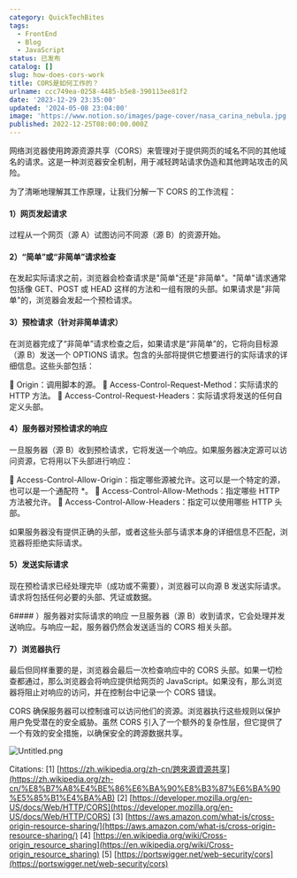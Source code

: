 ```yaml
---
category: QuickTechBites
tags:
  - FrontEnd
  - Blog
  - JavaScript
status: 已发布
catalog: []
slug: how-does-cors-work
title: CORS是如何工作的？
urlname: ccc749ea-0258-4485-b5e8-390113ee81f2
date: '2023-12-29 23:35:00'
updated: '2024-05-08 23:04:00'
image: 'https://www.notion.so/images/page-cover/nasa_carina_nebula.jpg'
published: 2022-12-25T08:00:00.000Z
---
```


网络浏览器使用跨源资源共享（CORS）来管理对于提供网页的域名不同的其他域名的请求。这是一种浏览器安全机制，用于减轻跨站请求伪造和其他跨站攻击的风险。


为了清晰地理解其工作原理，让我们分解一下 CORS 的工作流程：


#### 1）网页发起请求
过程从一个网页（源 A）试图访问不同源（源 B）的资源开始。


#### 2）“简单”或“非简单”请求检查
在发起实际请求之前，浏览器会检查请求是"简单"还是"非简单"。"简单"请求通常包括像 GET、POST 或 HEAD 这样的方法和一组有限的头部。如果请求是"非简单"的，浏览器会发起一个预检请求。


#### 3）预检请求（针对非简单请求）
在浏览器完成了“非简单”请求检查之后，如果请求是“非简单”的，它将向目标源（源 B）发送一个 OPTIONS 请求。包含的头部将提供它想要进行的实际请求的详细信息。这些头部包括：


🔸 Origin：调用脚本的源。
🔸 Access-Control-Request-Method：实际请求的 HTTP 方法。
🔸 Access-Control-Request-Headers：实际请求将发送的任何自定义头部。


#### 4）服务器对预检请求的响应
一旦服务器（源 B）收到预检请求，它将发送一个响应。如果服务器决定源可以访问资源，它将用以下头部进行响应：


🔹 Access-Control-Allow-Origin：指定哪些源被允许。这可以是一个特定的源，也可以是一个通配符 *。
🔹 Access-Control-Allow-Methods：指定哪些 HTTP 方法被允许。
🔹 Access-Control-Allow-Headers：指定可以使用哪些 HTTP 头部。


如果服务器没有提供正确的头部，或者这些头部与请求本身的详细信息不匹配，浏览器将拒绝实际请求。


#### 5）发送实际请求
现在预检请求已经处理完毕（成功或不需要），浏览器可以向源 B 发送实际请求。请求将包括任何必要的头部、凭证或数据。


6#### ）服务器对实际请求的响应
一旦服务器（源 B）收到请求，它会处理并发送响应。与响应一起，服务器仍然会发送适当的 CORS 相关头部。


#### 7）浏览器执行
最后但同样重要的是，浏览器会最后一次检查响应中的 CORS 头部。如果一切检查都通过，那么浏览器会将响应提供给网页的 JavaScript。如果没有，那么浏览器将阻止对响应的访问，并在控制台中记录一个 CORS 错误。


CORS 确保服务器可以控制谁可以访问他们的资源。浏览器执行这些规则以保护用户免受潜在的安全威胁。虽然 CORS 引入了一个额外的复杂性层，但它提供了一个有效的安全措施，以确保安全的跨源数据共享。


![Untitled.png](https://prod-files-secure.s3.us-west-2.amazonaws.com/5d24fe63-e567-4804-86f9-9fdc62e13082/b3deb140-f22b-4520-bcee-759301567801/Untitled.png?X-Amz-Algorithm=AWS4-HMAC-SHA256&X-Amz-Content-Sha256=UNSIGNED-PAYLOAD&X-Amz-Credential=ASIAZI2LB466X6HYQVLM%2F20250304%2Fus-west-2%2Fs3%2Faws4_request&X-Amz-Date=20250304T053858Z&X-Amz-Expires=3600&X-Amz-Security-Token=IQoJb3JpZ2luX2VjEK7%2F%2F%2F%2F%2F%2F%2F%2F%2F%2FwEaCXVzLXdlc3QtMiJGMEQCIDmKeWQBS3hawY56vVzF7DZfeEZwhWW03l3z1cgwE8OdAiA8z%2BeLyLOZgmrjt1LiOfQe9HVnVpJdF89oZjjQDKrxiCqIBAjm%2F%2F%2F%2F%2F%2F%2F%2F%2F%2F8BEAAaDDYzNzQyMzE4MzgwNSIMQL34Ecax1xuPsr6BKtwDlnLuFnBlPIb6Wvx2QdA26n6jaahRow1Ev5XE6MsXVbChoYP%2FnTCF6F0AFAcbmN%2FVu6YpnxRgm2%2BN9TuJYEERO2Br6lcMU9Iwj0eEKiB656%2Fa9wfYzaqTlTo%2FpIpUUR10M%2BK8CLZ36Buai5rr%2BOzV%2BoLrhI3TxxRbXFBCzZ3haHWKwe75hTgzanf4u6F4I9sk%2F1SzPKI27%2BUxd2ihGM4h2Rf0cful0F2fVnbk6AkR0gxPxCt0v8IY27GhUSfinIiRjRtuMXpPK0mZtg9B%2F0ei6vurbHaNYGevC93QWqNisJjdw3RKKaUBpMRww%2Fjv0fQXz9bYrKL7%2FfU2mezsu6kPuOTUteJq%2FWxewR40Ko%2FK%2FlhqkenZ3KjDTUj%2Fp2nGw9CFL5Xv6Bu%2F0me2LNCDk4spFtyRblF8GZBgouvYXxSox%2FUi8joMwjxzA84HcG3x5wvP05I%2Bekk7AG%2BgdZBt53zin0v%2BmZ5M%2FdCtn04vX6LgC55xgaMVhVPFxJrnpesauh3Np6TzLMTyaSodigrcT30trPk70FkR8mZSHuw4eShqr85z3UbSVFAFTEcJGNWyYvlI9R8Q1z8V9iXqs1OebyE%2FBrJ7cm8%2F4Ygg%2FPVB4x%2FPTfNBdDeDvxWGwiCU8Kkwq5yavgY6pgG9hMdjcQtb78ijLaADkEnkYIPkZLhSOXYQXhltlhDXrfrNEZuKmiHppDctPjrEuE5OCqO%2Bl%2BuPyUX6eAfBUG1wBjo%2FRg9yiNsWO4Tz895phzM5%2BrYMSqVFrrBq3RM0%2FqQf2wcEZnJMZbEVihYsTlISJe%2F0yB2TE%2BjATDT%2FMnGE251eafhgFk%2F15tx7h1SIeWGQVP%2Blai2Oazzw5tYzI6%2BfDfIDEAmp&X-Amz-Signature=f15c472cb93099fac45581e96bd9bf80d9dff7158c8062423c531b6c0dccd332&X-Amz-SignedHeaders=host&x-id=GetObject)


Citations:
[1] [https://zh.wikipedia.org/zh-cn/跨來源資源共享](https://zh.wikipedia.org/zh-cn/%E8%B7%A8%E4%BE%86%E6%BA%90%E8%B3%87%E6%BA%90%E5%85%B1%E4%BA%AB)
[2] [https://developer.mozilla.org/en-US/docs/Web/HTTP/CORS](https://developer.mozilla.org/en-US/docs/Web/HTTP/CORS)
[3] [https://aws.amazon.com/what-is/cross-origin-resource-sharing/](https://aws.amazon.com/what-is/cross-origin-resource-sharing/)
[4] [https://en.wikipedia.org/wiki/Cross-origin_resource_sharing](https://en.wikipedia.org/wiki/Cross-origin_resource_sharing)
[5] [https://portswigger.net/web-security/cors](https://portswigger.net/web-security/cors)

